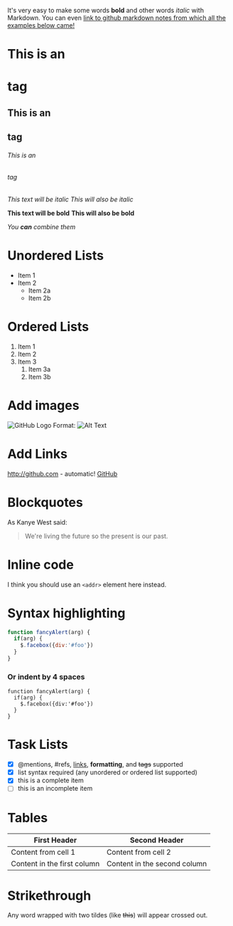 It's very easy to make some words **bold** and other words *italic* with Markdown. You can even [link to github markdown notes from which all the examples below came!](https://guides.github.com/features/mastering-markdown/)

# This is an <h1> tag
## This is an <h2> tag
###### This is an <h6> tag

*This text will be italic*
_This will also be italic_

**This text will be bold**
__This will also be bold__

_You **can** combine them_

# Unordered Lists
* Item 1
* Item 2
  * Item 2a
  * Item 2b

# Ordered Lists

1. Item 1
1. Item 2
1. Item 3
   1. Item 3a
   1. Item 3b

# Add images

![GitHub Logo](/images/logo.png)
Format: ![Alt Text](url)

# Add Links

http://github.com - automatic!
[GitHub](http://github.com)

# Blockquotes

As Kanye West said:

> We're living the future so
> the present is our past.

# Inline code

I think you should use an
`<addr>` element here instead.

# Syntax highlighting

```javascript
function fancyAlert(arg) {
  if(arg) {
    $.facebox({div:'#foo'})
  }
}
```

### Or indent by 4 spaces

    function fancyAlert(arg) {
      if(arg) {
        $.facebox({div:'#foo'})
      }
    }

# Task Lists

- [x] @mentions, #refs, [links](), **formatting**, and <del>tags</del> supported
- [x] list syntax required (any unordered or ordered list supported)
- [x] this is a complete item
- [ ] this is an incomplete item

# Tables

First Header | Second Header
------------ | -------------
Content from cell 1 | Content from cell 2
Content in the first column | Content in the second column

# Strikethrough

Any word wrapped with two tildes (like ~~this~~) will appear crossed out.
